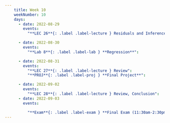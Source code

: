 ```yaml
---
    title: Week 10
    weekNumber: 10
    days:
      - date: 2022-08-29
        events:
          "**LEC 26**{: .label .label-lecture } Residuals and Inference":

      - date: 2022-08-30
        events:
          "**Lab 8**{: .label .label-lab } **Regression**":

      - date: 2022-08-31
        events:
          "**LEC 27**{: .label .label-lecture } Review":
          "**PROJ**{: .label .label-proj } **Final Project**":

      - date: 2022-09-02
        events:
          "**LEC 28**{: .label .label-lecture } Review, Conclusion":
      - date: 2022-09-03
        events:

          "**Exam**{: .label .label-exam } **Final Exam (11:30am-2:30pm)**":
---
```

